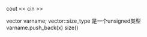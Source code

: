 

cout <<
cin >>

vector<type> varname;
vector<type>::size_type 是一个unsigned类型
varname.push_back(x)
size()

